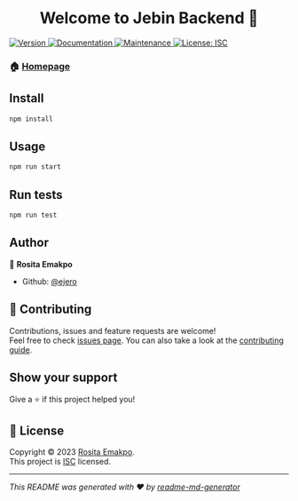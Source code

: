 <h1 align="center">Welcome to Jebin Backend 👋</h1>
<p>
  <a href="https://www.npmjs.com/package/server" target="_blank">
    <img alt="Version" src="https://img.shields.io/npm/v/server.svg">
  </a>
  <a href="https://github.com/ejero/Jebin-call#readme" target="_blank">
    <img alt="Documentation" src="https://img.shields.io/badge/documentation-yes-brightgreen.svg" />
  </a>
  <a href="https://github.com/ejero/Jebin-call/graphs/commit-activity" target="_blank">
    <img alt="Maintenance" src="https://img.shields.io/badge/Maintained%3F-yes-green.svg" />
  </a>
  <a href="https://github.com/ejero/Jebin-call/blob/master/LICENSE" target="_blank">
    <img alt="License: ISC" src="https://img.shields.io/github/license/ejero/server" />
  </a>
</p>

### 🏠 [Homepage](https://github.com/ejero/Jebin-call#readme)

## Install

```sh
npm install
```

## Usage

```sh
npm run start
```

## Run tests

```sh
npm run test
```

## Author

👤 **Rosita Emakpo**

- Github: [@ejero](https://github.com/ejero)

## 🤝 Contributing

Contributions, issues and feature requests are welcome!<br />Feel free to check [issues page](https://github.com/ejero/Jebin-call/issues). You can also take a look at the [contributing guide](https://github.com/ejero/Jebin-call/blob/master/CONTRIBUTING.md).

## Show your support

Give a ⭐️ if this project helped you!

## 📝 License

Copyright © 2023 [Rosita Emakpo](https://github.com/ejero).<br />
This project is [ISC](https://github.com/ejero/Jebin-call/blob/master/LICENSE) licensed.

---

_This README was generated with ❤️ by [readme-md-generator](https://github.com/kefranabg/readme-md-generator)_
